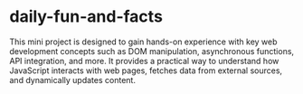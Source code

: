 # daily-fun-and-facts
This mini project is designed to gain hands-on experience with key web development concepts such as DOM manipulation, asynchronous functions, API integration, and more. It provides a practical way to understand how JavaScript interacts with web pages, fetches data from external sources, and dynamically updates content.
